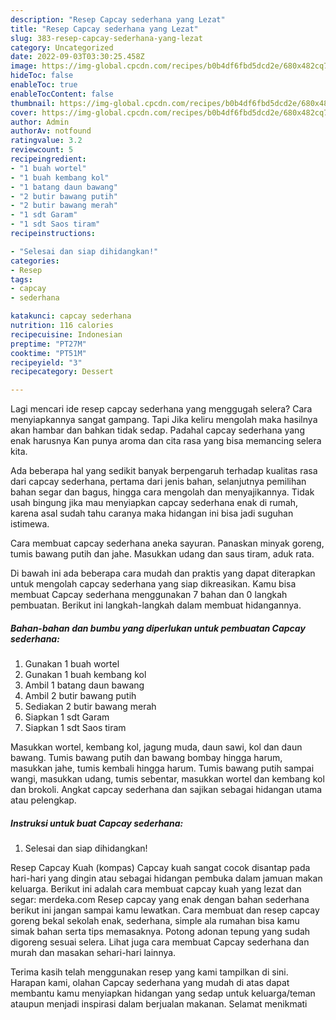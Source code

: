 ```yaml
---
description: "Resep Capcay sederhana yang Lezat"
title: "Resep Capcay sederhana yang Lezat"
slug: 383-resep-capcay-sederhana-yang-lezat
category: Uncategorized
date: 2022-09-03T03:30:25.458Z
image: https://img-global.cpcdn.com/recipes/b0b4df6fbd5dcd2e/680x482cq70/capcay-sederhana-foto-resep-utama.jpg
hideToc: false
enableToc: true
enableTocContent: false
thumbnail: https://img-global.cpcdn.com/recipes/b0b4df6fbd5dcd2e/680x482cq70/capcay-sederhana-foto-resep-utama.jpg
cover: https://img-global.cpcdn.com/recipes/b0b4df6fbd5dcd2e/680x482cq70/capcay-sederhana-foto-resep-utama.jpg
author: Admin
authorAv: notfound
ratingvalue: 3.2
reviewcount: 5
recipeingredient:
- "1 buah wortel"
- "1 buah kembang kol"
- "1 batang daun bawang"
- "2 butir bawang putih"
- "2 butir bawang merah"
- "1 sdt Garam"
- "1 sdt Saos tiram"
recipeinstructions:

- "Selesai dan siap dihidangkan!"
categories:
- Resep
tags:
- capcay
- sederhana

katakunci: capcay sederhana 
nutrition: 116 calories
recipecuisine: Indonesian
preptime: "PT27M"
cooktime: "PT51M"
recipeyield: "3"
recipecategory: Dessert

---
```



Lagi mencari ide resep capcay sederhana yang menggugah selera? Cara menyiapkannya sangat gampang. Tapi Jika keliru mengolah maka hasilnya akan hambar dan bahkan tidak sedap. Padahal capcay sederhana yang enak harusnya Kan punya aroma dan cita rasa yang bisa memancing selera kita.


Ada beberapa hal yang sedikit banyak berpengaruh terhadap kualitas rasa dari capcay sederhana, pertama dari jenis bahan, selanjutnya pemilihan bahan segar dan bagus, hingga cara mengolah dan menyajikannya. Tidak usah bingung jika mau menyiapkan capcay sederhana enak di rumah, karena asal sudah tahu caranya maka hidangan ini bisa jadi suguhan istimewa.

Cara membuat capcay sederhana aneka sayuran. Panaskan minyak goreng, tumis bawang putih dan jahe. Masukkan udang dan saus tiram, aduk rata.


Di bawah ini ada beberapa cara mudah dan praktis yang dapat diterapkan untuk mengolah capcay sederhana yang siap dikreasikan. Kamu bisa membuat Capcay sederhana menggunakan 7 bahan dan 0 langkah pembuatan. Berikut ini langkah-langkah dalam membuat hidangannya.

<!--inarticleads1-->

##### Bahan-bahan dan bumbu yang diperlukan untuk pembuatan Capcay sederhana:

1. Gunakan 1 buah wortel
1. Gunakan 1 buah kembang kol
1. Ambil 1 batang daun bawang
1. Ambil 2 butir bawang putih
1. Sediakan 2 butir bawang merah
1. Siapkan 1 sdt Garam
1. Siapkan 1 sdt Saos tiram


Masukkan wortel, kembang kol, jagung muda, daun sawi, kol dan daun bawang. Tumis bawang putih dan bawang bombay hingga harum, masukkan jahe, tumis kembali hingga harum. Tumis bawang putih sampai wangi, masukkan udang, tumis sebentar, masukkan wortel dan kembang kol dan brokoli. Angkat capcay sederhana dan sajikan sebagai hidangan utama atau pelengkap. 

<!--inarticleads2-->

##### Instruksi untuk buat Capcay sederhana:


1. Selesai dan siap dihidangkan!

Resep Capcay Kuah (kompas) Capcay kuah sangat cocok disantap pada hari-hari yang dingin atau sebagai hidangan pembuka dalam jamuan makan keluarga. Berikut ini adalah cara membuat capcay kuah yang lezat dan segar: merdeka.com Resep capcay yang enak dengan bahan sederhana berikut ini jangan sampai kamu lewatkan. Cara membuat dan resep capcay goreng bekal sekolah enak, sederhana, simple ala rumahan bisa kamu simak bahan serta tips memasaknya. Potong adonan tepung yang sudah digoreng sesuai selera. Lihat juga cara membuat Capcay sederhana dan murah dan masakan sehari-hari lainnya. 

Terima kasih telah menggunakan resep yang kami tampilkan di sini. Harapan kami, olahan Capcay sederhana yang mudah di atas dapat membantu kamu menyiapkan hidangan yang sedap untuk keluarga/teman ataupun menjadi inspirasi dalam berjualan makanan. Selamat menikmati
